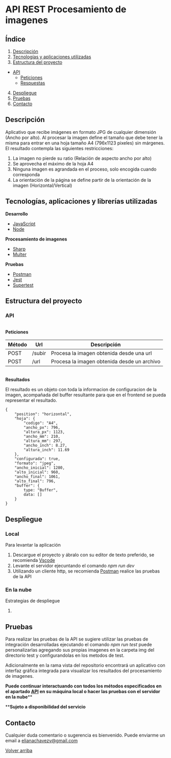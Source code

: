 <a id="top"></a>

# API REST Procesamiento de imagenes

## Índice
1. [Descripción](#descripcion)
2. [Tecnologías y aplicaciones utilizadas](#tecnologias)
3. [Estructura del proyecto](#estructura)

 * [API](#api)
   * [Peticiones](#api-peticiones)
   * [Respuestas](#api-resultados)
  
   
4. [Despliegue](#despliegue)
5. [Pruebas](#pruebas)
6. [Contacto](#contacto)


<a id="descripcion"></a>
## Descripción
Aplicativo que recibe imágenes en formato JPG de cualquier dimensión (Ancho por alto). Al procesar la imagen define el tamaño que debe tener la misma para entrar en una hoja tamaño A4 (796x1123 pixeles) sin márgenes. El resultado contempla las siguientes restricciones:
1. La imagen no pierde su ratio (Relación de aspecto ancho por alto)
2. Se aprovecha el máximo de la hoja A4
3. Ninguna imagen es agrandada en el proceso, solo encogida cuando corresponda
4. La orientación de la página se define partir de la orientación de la imagen (Horizontal/Vertical)

<a id="tecnologias"></a>
## Tecnologías, aplicaciones y librerías utilizadas

**Desarrollo**
* [JavaScript](https://www.java.com/es/)
* [Node](https://aws.amazon.com/es/)

**Procesamiento de imagenes**
* [Sharp](https://www.npmjs.com/package/sharp)
* [Multer](https://www.npmjs.com/package/multer)

**Pruebas**
* [Postman](https://www.postman.com/)
* [Jest](https://jestjs.io/)
* [Supertest](https://www.npmjs.com/package/supertest)


<a id="estructura"></a>
## Estructura del proyecto

<a id="api"></a>
### API

<a id="api-peticiones"></a>  
**Peticiones**

| Método | Url  |  Descripción |   
|--|--|--|  
|POST| /subir |Procesa la imagen obtenida desde una url|  
|POST| /url  |Procesa la imagen obtenida desde un archivo|  

<a id="api-resultados"></a>  
**Resultados**

El resultado es un objeto con toda la informacion de configuracion de la imagen, acompañada del buffer resultante para que en el frontend se pueda representar el resultado.

```
{
    "position": "horizontal",
    "hoja": {
        "codigo": "A4",
        "ancho_px": 796,
        "altura_px": 1123,
        "ancho_mm": 210,
        "altura_mm": 297,
        "ancho_inch": 8.27,
        "altura_inch": 11.69
    },
    "configurada": true,
    "formato": "jpeg",
    "ancho_inicial": 1280,
    "alto_inicial": 960,
    "ancho_final": 1061,
    "alto_final": 796,
    "buffer": {
        type: "Buffer",
        data: []
    }
}

```

<a id="despliegue"></a>
## Despliegue

### Local

Para levantar la aplicación

1. Descargue el proyecto y ábralo con su editor de texto preferido, se recomienda [Vscode](https://www.jetbrains.com/es-es/idea/)
2. Levante el servidor ejecuntando el comando *npm run dev*
3. Utilizando un cliente http, se recomienda [Postman](https://www.postman.com/) realice las pruebas de la API

### En la nube
Estrategias de despliegue

1. 

<a id="pruebas"></a>
## Pruebas

Para realizar las pruebas de la API se sugiere utilizar las pruebas de integración desarrolladas ejecutando el comando *npm run test* puede personalizarlas agregando sus propias imagenes en la carpeta img del directorio test y configurandolas en los metodos de test.

Adicionalmente en la rama vista del repositorio encontrará un aplicativo con interfaz gráfica integrada para visualizar los resultados del procesamiento de imagenes.


**Puede continuar interactuando con todos los métodos especificados en el apartado [API](#api) en su máquina local o hacer las pruebas con el servidor en la nube****

****Sujeto a disponibilidad del servicio**

<a id="contacto"></a>
## Contacto
Cualquier duda comentario o sugerencia es bienvenido. Puede enviarme un email a elianachavezv@gmail.com

[Volver arriba](#top)
